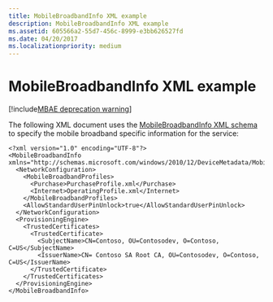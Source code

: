 ```yaml
---
title: MobileBroadbandInfo XML example
description: MobileBroadbandInfo XML example
ms.assetid: 605566a2-55d7-456c-8999-e3bb626527fd
ms.date: 04/20/2017
ms.localizationpriority: medium
---
```


# MobileBroadbandInfo XML example

[!include[MBAE deprecation warning](mbae-deprecation-warning.md)]

The following XML document uses the [MobileBroadbandInfo XML schema](mobilebroadbandinfo-xml-schema.md) to specify the mobile broadband specific information for the service:

``` syntax
<?xml version="1.0" encoding="UTF-8"?>
<MobileBroadbandInfo xmlns="http://schemas.microsoft.com/windows/2010/12/DeviceMetadata/MobileBroadbandInfo">
  <NetworkConfiguration>
    <MobileBroadbandProfiles>
      <Purchase>PurchaseProfile.xml</Purchase>
      <Internet>OperatingProfile.xml</Internet>
    </MobileBroadbandProfiles>
    <AllowStandardUserPinUnlock>true</AllowStandardUserPinUnlock>
  </NetworkConfiguration>
  <ProvisioningEngine>
    <TrustedCertificates>
      <TrustedCertificate>
        <SubjectName>CN=Contoso, OU=Contosodev, O=Contoso, C=US</SubjectName>
        <IssuerName>CN= Contoso SA Root CA, OU=Contosodev, O=Contoso, C=US</IssuerName>
      </TrustedCertificate>
    </TrustedCertificates>
  </ProvisioningEngine>
</MobileBroadbandInfo>
```

